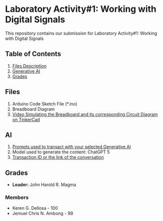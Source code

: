 # Laboratory Activity#1: Working with Digital Signals

This repository contains our submission for Laboratory Activity#1: Working with Digital Signals

## Table of Contents
1. [Files Description](#files)
2. [Generative AI](#ai)
3. [Grades](#grades)

## Files
1. Arduino Code Sketch File (*.ino)
2. Breadboard Diagram
3. [Video Simulating the Breadboard and its corresponding Circuit Diagram on TinkerCad](https://drive.google.com/file/d/1P-qdPZ5ArVLBAV4516N4TUivbEDj9anx/view?usp=sharing)

## AI
1. [Prompts used to transact with your selected Generative AI](https://docs.google.com/document/d/1YUGxfiXmXEUhCk1DWNWxE9lhMgbccCB0d_DhGxzq_O8/edit?usp=sharing)
2. Model used to generate the content: ChatGPT 5
3. [Transaction ID or the link of the conversation](https://chatgpt.com/share/68cadd1a-e038-8005-b5a5-95c230d33d28) 

## Grades
- **Leader:** John Harold R. Magma
### Members 
- Keren G. Dellosa - 100
- Jemuel Chris N. Ambong - 99
